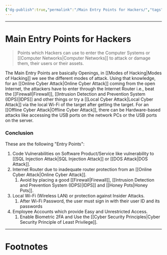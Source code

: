 ```yaml
---
{"dg-publish":true,"permalink":"/Main Entry Points for Hackers/","tags":["Academics","CyberSec","EthHack"]}
---
```



---
# Main Entry Points for Hackers
> Points which Hackers can use to enter the Computer Systems or [[Computer Networks\|Computer Networks]] to attack or damage them, their users or their assets.

The Main Entry Points are basically Openings, in [[Modes of Hacking\|Modes of Hacking]] we see the different modes of attack. 
Using that knowledge, for an [[Online Cyber Attack\|Online Cyber Attack]] coming from the open Internet, the attackers have to enter through the Internet Router i.e., beat the [[Firewall\|Firewall]], [[Intrusion Detection and Prevention System (IDPS)\|IDPS]] and other things or try a [[Local Cyber Attack\|Local Cyber Attack]] via the local Wi-Fi of the target after getting the target. For an [[Offline Cyber Attack\|Offline Cyber Attack]], there can be Hardware-based attacks like accessing the USB ports on the network PCs or the USB ports on the server.

### Conclusion
These are the following "Entry Points":
1. Code Vulnerabilities on Software Product/Service like vulnerability to [[SQL Injection Attack\|SQL Injection Attack]] or [[DOS Attack\|DOS Attack]].
2. Internet Router due to inadequate router protection from an [[Online Cyber Attack\|Online Cyber Attack]].
	1. Avoid by placing a good [[Firewall\|Firewall]], [[Intrusion Detection and Prevention System (IDPS)\|IDPS]] and [[Honey Pots\|Honey Pots]].
3. Local Wi-Fi (Wireless LAN) or protection against Insider Attacks.
	1. After Wi-Fi Password, the user must sign in with their user ID and its passwords
4. Employee Accounts which provide Easy and Unrestricted Access.
	1. Enable Biometric 2FA and Use the [[Cyber Security Principles\|Cyber Security Principle of Least Privilege]].

---
# Footnotes